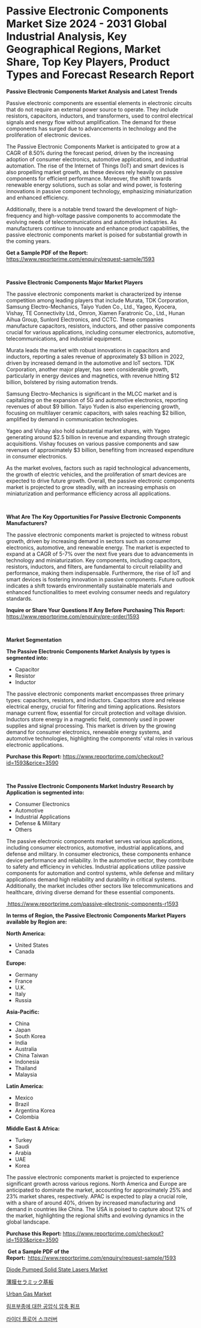 <p><h1>Passive Electronic Components Market Size 2024 - 2031 Global Industrial Analysis, Key Geographical Regions, Market Share, Top Key Players, Product Types and Forecast Research Report</h1></p><p><strong>Passive Electronic Components Market Analysis and Latest Trends</strong></p>
<p><p>Passive electronic components are essential elements in electronic circuits that do not require an external power source to operate. They include resistors, capacitors, inductors, and transformers, used to control electrical signals and energy flow without amplification. The demand for these components has surged due to advancements in technology and the proliferation of electronic devices.</p><p>The Passive Electronic Components Market is anticipated to grow at a CAGR of 8.50% during the forecast period, driven by the increasing adoption of consumer electronics, automotive applications, and industrial automation. The rise of the Internet of Things (IoT) and smart devices is also propelling market growth, as these devices rely heavily on passive components for efficient performance. Moreover, the shift towards renewable energy solutions, such as solar and wind power, is fostering innovations in passive component technology, emphasizing miniaturization and enhanced efficiency.</p><p>Additionally, there is a notable trend toward the development of high-frequency and high-voltage passive components to accommodate the evolving needs of telecommunications and automotive industries. As manufacturers continue to innovate and enhance product capabilities, the passive electronic components market is poised for substantial growth in the coming years.</p></p>
<p><strong>Get a Sample PDF of the Report:&nbsp;</strong> <a href="https://www.reportprime.com/enquiry/request-sample/1593">https://www.reportprime.com/enquiry/request-sample/1593</a></p>
<p>&nbsp;</p>
<p><strong>Passive Electronic Components Major Market Players</strong></p>
<p><p>The passive electronic components market is characterized by intense competition among leading players that include Murata, TDK Corporation, Samsung Electro-Mechanics, Taiyo Yuden Co., Ltd., Yageo, Kyocera, Vishay, TE Connectivity Ltd., Omron, Xiamen Faratronic Co., Ltd., Hunan Aihua Group, Sunlord Electronics, and CCTC. These companies manufacture capacitors, resistors, inductors, and other passive components crucial for various applications, including consumer electronics, automotive, telecommunications, and industrial equipment.</p><p>Murata leads the market with robust innovations in capacitors and inductors, reporting a sales revenue of approximately $3 billion in 2022, driven by increased demand in the automotive and IoT sectors. TDK Corporation, another major player, has seen considerable growth, particularly in energy devices and magnetics, with revenue hitting $12 billion, bolstered by rising automation trends. </p><p>Samsung Electro-Mechanics is significant in the MLCC market and is capitalizing on the expansion of 5G and automotive electronics, reporting revenues of about $9 billion. Taiyo Yuden is also experiencing growth, focusing on multilayer ceramic capacitors, with sales reaching $2 billion, amplified by demand in communication technologies.</p><p>Yageo and Vishay also hold substantial market shares, with Yageo generating around $2.5 billion in revenue and expanding through strategic acquisitions. Vishay focuses on various passive components and saw revenues of approximately $3 billion, benefiting from increased expenditure in consumer electronics.</p><p>As the market evolves, factors such as rapid technological advancements, the growth of electric vehicles, and the proliferation of smart devices are expected to drive future growth. Overall, the passive electronic components market is projected to grow steadily, with an increasing emphasis on miniaturization and performance efficiency across all applications.</p></p>
<p>&nbsp;</p>
<p><strong>What Are The Key Opportunities For Passive Electronic Components Manufacturers?</strong></p>
<p><p>The passive electronic components market is projected to witness robust growth, driven by increasing demand in sectors such as consumer electronics, automotive, and renewable energy. The market is expected to expand at a CAGR of 5-7% over the next five years due to advancements in technology and miniaturization. Key components, including capacitors, resistors, inductors, and filters, are fundamental to circuit reliability and performance, making them indispensable. Furthermore, the rise of IoT and smart devices is fostering innovation in passive components. Future outlook indicates a shift towards environmentally sustainable materials and enhanced functionalities to meet evolving consumer needs and regulatory standards.</p></p>
<p><strong>Inquire or Share Your Questions If Any Before Purchasing This Report:</strong> <a href="https://www.reportprime.com/enquiry/pre-order/1593">https://www.reportprime.com/enquiry/pre-order/1593</a></p>
<p>&nbsp;</p>
<p><strong>Market Segmentation</strong></p>
<p><strong>The Passive Electronic Components Market Analysis by types is segmented into:</strong></p>
<p><ul><li>Capacitor</li><li>Resistor</li><li>Inductor</li></ul></p>
<p><p>The passive electronic components market encompasses three primary types: capacitors, resistors, and inductors. Capacitors store and release electrical energy, crucial for filtering and timing applications. Resistors manage current flow, essential for circuit protection and voltage division. Inductors store energy in a magnetic field, commonly used in power supplies and signal processing. This market is driven by the growing demand for consumer electronics, renewable energy systems, and automotive technologies, highlighting the components' vital roles in various electronic applications.</p></p>
<p><strong>Purchase this Report:&nbsp;</strong><a href="https://www.reportprime.com/checkout?id=1593&price=3590">https://www.reportprime.com/checkout?id=1593&price=3590</a></p>
<p>&nbsp;</p>
<p><strong>The Passive Electronic Components Market Industry Research by Application is segmented into:</strong></p>
<p><ul><li>Consumer Electronics</li><li>Automotive</li><li>Industrial Applications</li><li>Defense & Military</li><li>Others</li></ul></p>
<p><p>The passive electronic components market serves various applications, including consumer electronics, automotive, industrial applications, and defense and military. In consumer electronics, these components enhance device performance and reliability. In the automotive sector, they contribute to safety and efficiency in vehicles. Industrial applications utilize passive components for automation and control systems, while defense and military applications demand high reliability and durability in critical systems. Additionally, the market includes other sectors like telecommunications and healthcare, driving diverse demand for these essential components.</p></p>
<p><a href="https://www.reportprime.com/passive-electronic-components-r1593">&nbsp;https://www.reportprime.com/passive-electronic-components-r1593</a></p>
<p><strong>In terms of Region, the Passive Electronic Components Market Players available by Region are:</strong></p>
<p>
    <p> <strong> North America: </strong>
        <ul>
            <li>United States</li>
            <li>Canada</li>
        </ul>
        </p> 
    <p> <strong> Europe: </strong>
        <ul>
            <li>Germany</li>
            <li>France</li>
            <li>U.K.</li>
            <li>Italy</li>
            <li>Russia</li>
        </ul>
        </p> 
    <p> <strong> Asia-Pacific: </strong>
        <ul>
            <li>China</li>
            <li>Japan</li>
            <li>South Korea</li>
            <li>India</li>
            <li>Australia</li>
            <li>China Taiwan</li>
            <li>Indonesia</li>
            <li>Thailand</li>
            <li>Malaysia</li>
        </ul>
        </p> 
    <p> <strong> Latin America: </strong>
        <ul>
            <li>Mexico</li>
            <li>Brazil</li>
            <li>Argentina Korea</li>
            <li>Colombia</li>
        </ul>
        </p> 
    <p> <strong> Middle East & Africa: </strong>
        <ul>
            <li>Turkey</li>
            <li>Saudi</li>
            <li>Arabia</li>
            <li>UAE</li>
            <li>Korea</li>
        </ul>
    </p>
    </p>
<p><p>The passive electronic components market is projected to experience significant growth across various regions. North America and Europe are anticipated to dominate the market, accounting for approximately 25% and 23% market shares, respectively. APAC is expected to play a crucial role, with a share of around 40%, driven by increased manufacturing and demand in countries like China. The USA is poised to capture about 12% of the market, highlighting the regional shifts and evolving dynamics in the global landscape.</p></p>
<p><strong>Purchase this Report: </strong><a href="https://www.reportprime.com/checkout?id=1593&price=3590">https://www.reportprime.com/checkout?id=1593&price=3590</a></p>
<p>&nbsp;<strong>Get a Sample PDF of the Report:&nbsp;&nbsp;</strong><a href="https://www.reportprime.com/enquiry/request-sample/1593">https://www.reportprime.com/enquiry/request-sample/1593</a></p>
<p><strong></strong></p>
<p><p><a href="https://github.com/elizabethdagraca/Market-Research-Report-List-4/blob/main/diode-pumped-solid-state-lasers-market.md">Diode Pumped Solid State Lasers Market</a></p><p><a href="https://medium.com/@durgin521/%E3%82%B9%E3%83%AA%E3%83%A0%E3%83%95%E3%82%A3%E3%83%AB%E3%83%A0%E3%82%BB%E3%83%A9%E3%83%9F%E3%83%83%E3%82%AF%E5%9F%BA%E6%9D%BF%E5%B8%82%E5%A0%B4%E3%81%AE%E6%9C%AA%E6%9D%A5-%E3%82%B0%E3%83%AD%E3%83%BC%E3%83%90%E3%83%AB%E5%B8%82%E5%A0%B4%E4%BA%88%E6%B8%AC%E3%81%A8%E5%B8%82%E5%A0%B4%E5%8B%95%E5%90%91-2024-2031-496801b0ad84">薄膜セラミック基板</a></p><p><a href="https://www.linkedin.com/pulse/urban-gas-market-global-insights-sales-trends-2024-2031-apn9e?trackingId=maPFzjsJTjSBpgAgMoteag%3D%3D">Urban Gas Market</a></p><p><a href="https://medium.com/@joespinka88967/%EB%A6%BC%ED%94%84%EB%B6%80%EC%A2%85-%EC%8B%9C%EC%9E%A5-%EB%8F%99%ED%96%A5%EC%97%90-%EB%8C%80%ED%95%9C-%EA%B8%80%EB%A1%9C%EB%B2%8C-%EA%B3%B5%EC%95%95-%EC%95%95%EC%B6%95-%ED%8E%8C%ED%94%84%EC%97%90-%EB%8C%80%ED%95%9C-%EC%A0%84%EB%9E%B5%EC%A0%81-%ED%86%B5%EC%B0%B0%EB%A0%A5-2024-2031-164%ED%8E%98%EC%9D%B4%EC%A7%80%EC%97%90-%EA%B1%B8%EC%B3%90-%EB%8B%A4%EB%A3%B8-abcc01cf8ac6">림프부종에 대한 공압식 압축 펌프</a></p><p><a href="https://medium.com/@joespinka88967/%EA%B8%80%EB%A1%9C%EB%B2%8C-%EB%9D%BC%EC%9D%B4%EB%8D%94-%EB%B0%94%EB%8B%A5-%EC%B2%AD%EC%86%8C%EA%B8%B0-%EC%8B%9C%EC%9E%A5-%EC%8B%9C%EC%9E%A5-%EC%A0%90%EC%9C%A0%EC%9C%A8-%EC%8B%9C%EC%9E%A5-%EB%8F%99%ED%96%A5-%EB%B0%8F-%EB%AF%B8%EB%9E%98-%EC%84%B1%EC%9E%A5-%ED%83%90%EC%83%89-3f9fae6ac291">라이더 플로어 스크러버</a></p></p>